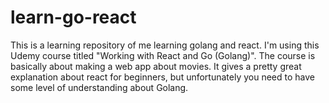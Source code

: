 # learn-go-react
This is a learning repository of me learning golang and react. I'm using this Udemy course titled "Working with React and Go (Golang)". The course is basically about making a web app about movies. It gives a pretty great explanation about react for beginners, but unfortunately you need to have some level of understanding about Golang.
